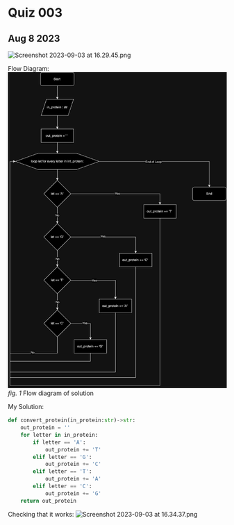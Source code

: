 # Quiz 003
## Aug 8 2023

![Screenshot 2023-09-03 at 16.29.45.png](..%2F..%2F..%2F..%2F..%2Fvar%2Ffolders%2Fqh%2Fl7367_q936d7t2_57vd5fkjw0000gn%2FT%2FTemporaryItems%2FNSIRD_screencaptureui_kVVlRN%2FScreenshot%202023-09-03%20at%2016.29.45.png)

Flow Diagram:
![](/quizzes/assets/Quiz003.jpg)
*fig. 1* Flow diagram of solution

My Solution:
```.py
def convert_protein(in_protein:str)->str:
    out_protein = ''
    for letter in in_protein:
        if letter == 'A':
            out_protein += 'T'
        elif letter == 'G':
            out_protein += 'C'
        elif letter == 'T':
            out_protein += 'A'
        elif letter == 'C':
            out_protein += 'G'
    return out_protein
```

Checking that it works:
![Screenshot 2023-09-03 at 16.34.37.png](..%2F..%2F..%2F..%2F..%2Fvar%2Ffolders%2Fqh%2Fl7367_q936d7t2_57vd5fkjw0000gn%2FT%2FTemporaryItems%2FNSIRD_screencaptureui_m0hl5M%2FScreenshot%202023-09-03%20at%2016.34.37.png)
